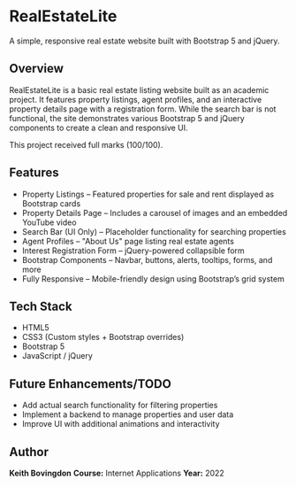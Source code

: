 # **RealEstateLite**

A simple, responsive real estate website built with Bootstrap 5 and jQuery.

## **Overview**

RealEstateLite is a basic real estate listing website built as an academic project. It features property listings, agent profiles, and an interactive property details page with a registration form. While the search bar is not functional, the site demonstrates various Bootstrap 5 and jQuery components to create a clean and responsive UI.

This project received full marks (100/100).

## **Features**

- Property Listings – Featured properties for sale and rent displayed as Bootstrap cards
- Property Details Page – Includes a carousel of images and an embedded YouTube video
- Search Bar (UI Only) – Placeholder functionality for searching properties
- Agent Profiles – "About Us" page listing real estate agents
- Interest Registration Form – jQuery-powered collapsible form
- Bootstrap Components – Navbar, buttons, alerts, tooltips, forms, and more
- Fully Responsive – Mobile-friendly design using Bootstrap’s grid system

## **Tech Stack**

- HTML5
- CSS3 (Custom styles + Bootstrap overrides)
- Bootstrap 5
- JavaScript / jQuery

## **Future Enhancements/TODO**

- Add actual search functionality for filtering properties
- Implement a backend to manage properties and user data
- Improve UI with additional animations and interactivity

## **Author**

**Keith Bovingdon**
**Course:** Internet Applications
**Year:** 2022